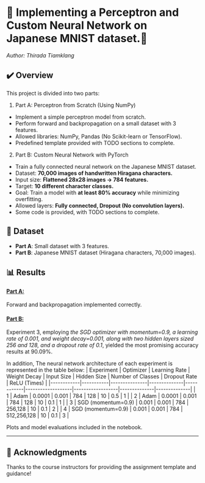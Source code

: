 # 🧠 Implementing a Perceptron and Custom Neural Network on Japanese MNIST dataset.🧠
_Author: Thirada Tiamklang_

## ✔️ Overview
This project is divided into two parts:
1. Part A: Perceptron from Scratch (Using NumPy)
* Implement a simple perceptron model from scratch.
* Perform forward and backpropagation on a small dataset with 3 features.
* Allowed libraries: NumPy, Pandas (No Scikit-learn or TensorFlow).
* Predefined template provided with TODO sections to complete.
2. Part B: Custom Neural Network with PyTorch
* Train a fully connected neural network on the Japanese MNIST dataset.
* Dataset: __70,000 images of handwritten Hiragana characters.__
* Input size: __Flattened 28x28 images → 784 features.__
* Target: __10 different character classes.__
* Goal: Train a model with __at least 80% accuracy__ while minimizing overfitting.
* Allowed layers: __Fully connected, Dropout (No convolution layers).__
* Some code is provided, with TODO sections to complete.

 ## 📁 Dataset

* __Part A__: Small dataset with 3 features.
* __Part B__: Japanese MNIST dataset (Hiragana characters, 70,000 images).

## 📊 Results

#### [Part A:](Perceptronfromscratch.ipynb) 
Forward and backpropagation implemented correctly.

#### [Part B:](Assignment1-partB-14337188.ipynb) 
Experiment 3, employing _the SGD optimizer with momentum=0.9, a learning
rate of 0.001, and weight decay=0.001, along with two hidden layers sized 256 and
128, and a dropout rate of 0.1_, yielded the most promising accuracy results at 90.09%.

In addition, The neural network architecture of each experiment is represented in the table below:
| Experiment | Optimizer | Learning Rate | Weight Decay | Input Size | Hidden Size       | Number of Classes | Dropout Rate | ReLU (Times) |
|------------|-----------|---------------|--------------|------------|-------------------|------------------|--------------|--------------|
| 1          | Adam      | 0.0001        | 0.001        | 784        | 128               | 10               | 0.5          | 1            |
| 2          | Adam      | 0.0001        | 0.001        | 784        | 128               | 10               | 0.1          | 1            |
| 3          | SGD (momentum=0.9) | 0.001 | 0.001        | 784        | 256,128           | 10               | 0.1          | 2            |
| 4          | SGD (momentum=0.9) | 0.001 | 0.001        | 784        | 512,256,128       | 10               | 0.1          | 3            |

Plots and model evaluations included in the notebook.

---
## 🤝 Acknowledgments

Thanks to the course instructors for providing the assignment template and guidance!

